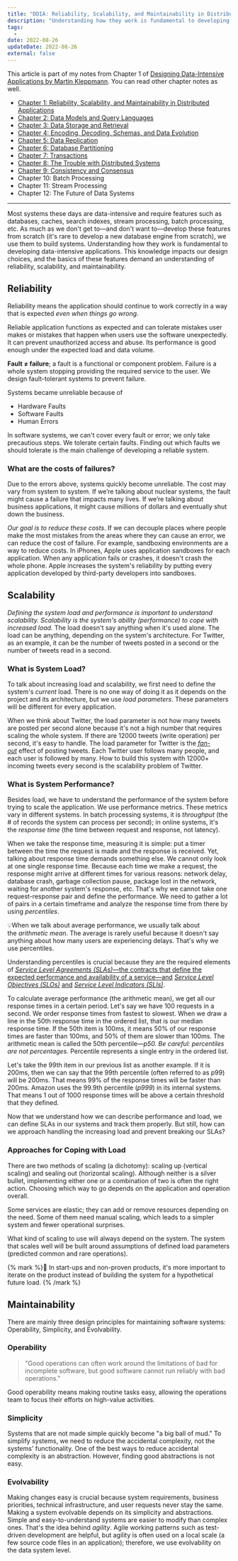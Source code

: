 ```yaml
---
title: "DDIA: Reliability, Scalability, and Maintainability in Distributed Applications"
description: "Understanding how they work is fundamental to developing data-intensive applications. This knowledge impacts our design choices, and the basics of these features demand an understanding of reliability, scalability, and maintainability."
tags:
  -
date: 2022-08-26
updateDate: 2022-08-26
external: false
---
```


This article is part of my notes from Chapter 1 of [Designing Data-Intensive Applications by Martin Kleppmann](https://dataintensive.net/). You can read other chapter notes as well.

- [Chapter 1: Reliability, Scalability, and Maintainability in Distributed Applications](/books/reliability-maintainability-and-scalability-in-applications/)
- [Chapter 2: Data Models and Query Languages](/books/data-models-and-query-languages/)
- [Chapter 3: Data Storage and Retrieval](/books/data-storage-and-retrieval/)
- [Chapter 4: Encoding, Decoding, Schemas, and Data Evolution](/books/encoding-decoding-schemas-and-data-evolution/)
- [Chapter 5: Data Replication](/books/data-replication-in-distributed-systems/)
- [Chapter 6: Database Partitioning](/books/database-partitioning/)
- [Chapter 7: Transactions](/books/understanding-how-database-transactions-work/)
- [Chapter 8: The Trouble with Distributed Systems](/books/the-trouble-with-distributed-systems/)
- [Chapter 9: Consistency and Consensus](/books/consistency-and-consensus-in-distributed-systems/)
- Chapter 10: Batch Processing
- Chapter 11: Stream Processing
- Chapter 12: The Future of Data Systems


---

Most systems these days are data-intensive and require features such as databases, caches, search indexes, stream processing, batch processing, etc. As much as we don't get to—and don't want to—develop these features from scratch (it's rare to develop a new database engine from scratch), we use them to build systems. Understanding how they work is fundamental to developing data-intensive applications. This knowledge impacts our design choices, and the basics of these features demand an understanding of reliability, scalability, and maintainability.

## Reliability

Reliability means the application should continue to work correctly in a way that is expected _even when things go wrong_.

Reliable application functions as expected and can tolerate mistakes user makes or mistakes that happen when users use the software unexpectedly. It can prevent unauthorized access and abuse. Its performance is good enough under the expected load and data volume.

**Fault ≠ failure**; a fault is a functional or component problem. Failure is a whole system stopping providing the required service to the user. We design fault-tolerant systems to prevent failure.

Systems became unreliable because of

- Hardware Faults
- Software Faults
- Human Errors

In software systems, we can't cover every fault or error; we only take precautious steps. We tolerate certain faults. Finding out which faults we should tolerate is the main challenge of developing a reliable system.

### What are the costs of failures?

Due to the errors above, systems quickly become unreliable. The cost may vary from system to system. If we’re talking about nuclear systems, the fault might cause a failure that impacts many lives. If we’re talking about business applications, it might cause millions of dollars and eventually shut down the business.

_Our goal is to reduce these costs_. If we can decouple places where people make the most mistakes from the areas where they can cause an error, we can reduce the cost of failure. For example, sandboxing environments are a way to reduce costs. In iPhones, Apple uses application sandboxes for each application. When any application fails or crashes, it doesn't crash the whole phone. Apple increases the system's reliability by putting every application developed by third-party developers into sandboxes.

## Scalability

_Defining the system load and performance is important to understand scalability. Scalability is the system's ability (performance) to cope with increased load._ The load doesn't say anything when it's used alone. The load can be anything, depending on the system's architecture. For Twitter, as an example, it can be the number of tweets posted in a second or the number of tweets read in a second.

### What is System Load?

To talk about increasing load and scalability, we first need to define the system's _current_ load. There is no one way of doing it as it depends on the project and its architecture, but we use _load parameters_. These parameters will be different for every application.

When we think about Twitter, the load parameter is not how many tweets are posted per second alone because it's not a high number that requires scaling the whole system. If there are 12000 tweets (write operation) per second, it's easy to handle. The load parameter for Twitter is the _[fan-out](https://en.wikipedia.org/wiki/Fan-out_(software))_ effect of posting tweets. Each Twitter user follows many people, and each user is followed by many. How to build this system with 12000+ incoming tweets every second is the scalability problem of Twitter.

### What is System Performance?

Besides load, we have to understand the performance of the system before trying to scale the application. We use performance metrics. These metrics vary in different systems. In batch processing systems, it is _throughput_ (the # of records the system can process per second); in online systems, it's the _response time_ (the time between request and response, not latency).

When we take the response time, measuring it is simple: put a timer between the time the request is made and the response is received. Yet, talking about response time demands something else. We cannot only look at one single response time. Because each time we make a request, the response might arrive at different times for various reasons: network delay, database crash, garbage collection pause, package lost in the network, waiting for another system's response, etc. That's why we cannot take one request-response pair and define the performance. We need to gather a lot of pairs in a certain timeframe and analyze the response time from there by using _percentiles_.

💡When we talk about average performance, we usually talk about the _arithmetic mean_. The average is rarely useful because it doesn't say anything about how many users are experiencing delays. That's why we use percentiles.

Understanding percentiles is crucial because they are the required elements of _[Service Level Agreements (SLAs)](https://www.atlassian.com/incident-management/kpis/sla-vs-slo-vs-sli)_[—the contracts that define the expected performance and availability of a service—and](https://www.atlassian.com/incident-management/kpis/sla-vs-slo-vs-sli) _[Service Level Objectives (SLOs)](https://www.atlassian.com/incident-management/kpis/sla-vs-slo-vs-sli)_ [and](https://www.atlassian.com/incident-management/kpis/sla-vs-slo-vs-sli) _[Service Level Indicators (SLIs)](https://www.atlassian.com/incident-management/kpis/sla-vs-slo-vs-sli)_.

To calculate average performance (the arithmetic mean), we get all our response times in a certain period. Let's say we have 100 requests in a second. We order response times from fastest to slowest. When we draw a line in the 50th response time in the ordered list, that is our median response time. If the 50th item is 100ms, it means 50% of our response times are faster than 100ms, and 50% of them are slower than 100ms. The arithmetic mean is called the 50th percentile—_p50. Be careful: percentiles are not percentages._ Percentile represents a single entry in the ordered list.

Let's take the 99th item in our previous list as another example. If it is 200ms, then we can say that the 99th percentile (often referred to as p99) will be 200ms. That means 99% of the response times will be faster than 200ms. Amazon uses the 99.9th percentile (_p999_) in its internal systems. That means 1 out of 1000 response times will be above a certain threshold that they defined.

Now that we understand how we can describe performance and load, we can define SLAs in our systems and track them properly. But still, how can we approach handling the increasing load and prevent breaking our SLAs?

### Approaches for Coping with Load

There are two methods of scaling (a dichotomy): scaling up (vertical scaling) and sealing out (horizontal scaling). Although neither is a silver bullet, implemen­ting either one or a combination of two is often the right action. Choosing which way to go depends on the application and operation overall.

Some services are elastic; they can add or remove resources depending on the need. Some of them need manual scaling, which leads to a simpler system and fewer operational surprises.

What kind of scaling to use will always depend on the system. The system that scales well will be built around assumptions of defined load parameters (predicted common and rare operations).

{% mark %}💫 In start-ups and non-proven products, it's more important to iterate on the product instead of building the system for a hypothetical future load. {% /mark %}

## Maintainability

There are mainly three design principles for maintaining software systems: Operability, Simplicity, and Evolvability.

### Operability

> "Good operations can often work around the limitations of bad for incomplete software, but good software cannot run reliably with bad operations."

Good operability means making routine tasks easy, allowing the operations team to focus their efforts on high-value activities.

### Simplicity

Systems that are not made simple quickly become "a big ball of mud." To simplify systems, we need to reduce the accidental complexity, not the systems' functionality. One of the best ways to reduce accidental complexity is an abstraction. However, finding good abstractions is not easy.

### Evolvability

Making changes easy is crucial because system requirements, business priorities, technical infrastructure, and user requests never stay the same. Making a system evolvable depends on its simplicity and abstractions. Simple and easy-to-understand systems are easier to modify than complex ones. That's the idea behind _agility_. Agile working patterns such as test-driven development are helpful, but agility is often used on a local scale (a few source code files in an application); therefore, we use evolvability on the data system level.
